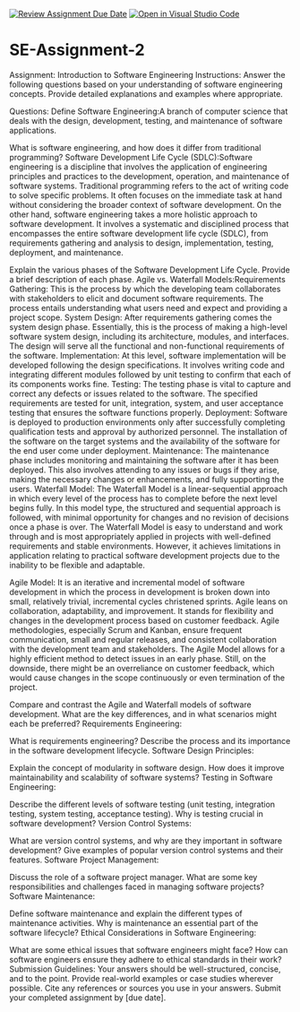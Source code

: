 [![Review Assignment Due Date](https://classroom.github.com/assets/deadline-readme-button-24ddc0f5d75046c5622901739e7c5dd533143b0c8e959d652212380cedb1ea36.svg)](https://classroom.github.com/a/-ucQIGTc)
[![Open in Visual Studio Code](https://classroom.github.com/assets/open-in-vscode-718a45dd9cf7e7f842a935f5ebbe5719a5e09af4491e668f4dbf3b35d5cca122.svg)](https://classroom.github.com/online_ide?assignment_repo_id=15243301&assignment_repo_type=AssignmentRepo)
# SE-Assignment-2
Assignment: Introduction to Software Engineering
Instructions:
Answer the following questions based on your understanding of software engineering concepts. Provide detailed explanations and examples where appropriate.

Questions:
Define Software Engineering:A branch of computer science that deals with the design, development, testing, and maintenance of software applications.

What is software engineering, and how does it differ from traditional programming?
Software Development Life Cycle (SDLC):Software engineering is a discipline that involves the application of engineering principles and practices to the development, operation, and maintenance of software systems.
Traditional programming refers to the act of writing code to solve specific problems. It often focuses on the immediate task at hand without considering the broader context of software development. On the other hand, software engineering takes a more holistic approach to software development. It involves a systematic and disciplined process that encompasses the entire software development life cycle (SDLC), from requirements gathering and analysis to design, implementation, testing, deployment, and maintenance.

Explain the various phases of the Software Development Life Cycle. Provide a brief description of each phase.
Agile vs. Waterfall Models:Requirements Gathering: This is the process by which the developing team collaborates with stakeholders to elicit and document software requirements. The process entails understanding what users need and expect and providing a project scope.
System Design: After requirements gathering comes the system design phase. Essentially, this is the process of making a high-level software system design, including its architecture, modules, and interfaces. The design will serve all the functional and non-functional requirements of the software.
Implementation: At this level, software implementation will be developed following the design specifications. It involves writing code and integrating different modules followed by unit testing to confirm that each of its components works fine.
Testing: The testing phase is vital to capture and correct any defects or issues related to the software. The specified requirements are tested for unit, integration, system, and user acceptance testing that ensures the software functions properly.
Deployment: Software is deployed to production environments only after successfully completing qualification tests and approval by authorized personnel. The installation of the software on the target systems and the availability of the software for the end user come under deployment.
Maintenance: The maintenance phase includes monitoring and maintaining the software after it has been deployed. This also involves attending to any issues or bugs if they arise, making the necessary changes or enhancements, and fully supporting the users.
Waterfall Model: The Waterfall Model is a linear-sequential approach in which every level of the process has to complete before the next level begins fully. In this model type, the structured and sequential approach is followed, with minimal opportunity for changes and no revision of decisions once a phase is over. The Waterfall Model is easy to understand and work through and is most appropriately applied in projects with well-defined requirements and stable environments. However, it achieves limitations in application relating to practical software development projects due to the inability to be flexible and adaptable.

Agile Model: It is an iterative and incremental model of software development in which the process in development is broken down into small, relatively trivial, incremental cycles christened sprints. Agile leans on collaboration, adaptability, and improvement. It stands for flexibility and changes in the development process based on customer feedback. Agile methodologies, especially Scrum and Kanban, ensure frequent communication, small and regular releases, and consistent collaboration with the development team and stakeholders. The Agile Model allows for a highly efficient method to detect issues in an early phase. Still, on the downside, there might be an overreliance on customer feedback, which would cause changes in the scope continuously or even termination of the project.

Compare and contrast the Agile and Waterfall models of software development. What are the key differences, and in what scenarios might each be preferred?
Requirements Engineering:

What is requirements engineering? Describe the process and its importance in the software development lifecycle.
Software Design Principles:

Explain the concept of modularity in software design. How does it improve maintainability and scalability of software systems?
Testing in Software Engineering:

Describe the different levels of software testing (unit testing, integration testing, system testing, acceptance testing). Why is testing crucial in software development?
Version Control Systems:

What are version control systems, and why are they important in software development? Give examples of popular version control systems and their features.
Software Project Management:

Discuss the role of a software project manager. What are some key responsibilities and challenges faced in managing software projects?
Software Maintenance:

Define software maintenance and explain the different types of maintenance activities. Why is maintenance an essential part of the software lifecycle?
Ethical Considerations in Software Engineering:

What are some ethical issues that software engineers might face? How can software engineers ensure they adhere to ethical standards in their work?
Submission Guidelines:
Your answers should be well-structured, concise, and to the point.
Provide real-world examples or case studies wherever possible.
Cite any references or sources you use in your answers.
Submit your completed assignment by [due date].
